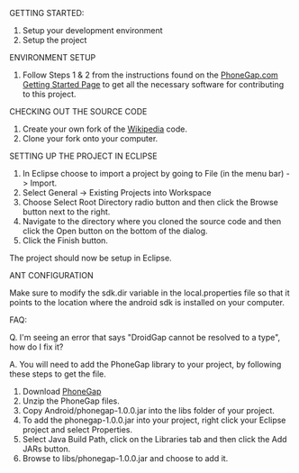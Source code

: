 GETTING STARTED:

1. Setup your development environment
2. Setup the project

ENVIRONMENT SETUP

1. Follow Steps 1 & 2 from the instructions found on the <a href="http://www.phonegap.com/start" target="_blank">PhoneGap.com Getting Started Page</a> to get all the necessary software for contributing to this project.

CHECKING OUT THE SOURCE CODE

1. Create your own fork of the <a href="https://github.com/nitobi/Wikipedia" target="_blank">Wikipedia</a> code.
2. Clone your fork onto your computer.
                            
SETTING UP THE PROJECT IN ECLIPSE

1. In Eclipse choose to import a project by going to File (in the menu bar) -> Import.
2. Select General -> Existing Projects into Workspace	
3. Choose Select Root Directory radio button and then click the Browse button next to the right. 
4. Navigate to the directory where you cloned the source code and then click the Open button on the bottom of the dialog.
5. Click the Finish button.

The project should now be setup in Eclipse.

ANT CONFIGURATION

Make sure to modify the sdk.dir variable in the local.properties file so that it points to the location where the android sdk is installed on your computer.

FAQ:
                    
Q. I'm seeing an error that says "DroidGap cannot be resolved to a type", how do I fix it?

A. You will need to add the PhoneGap library to your project, by following these steps to get the file.

1. Download <a href="https://github.com/phonegap/phonegap" target="_blank">PhoneGap</a>
2. Unzip the PhoneGap files.  
3. Copy Android/phonegap-1.0.0.jar into the libs folder of your project.
4. To add the phonegap-1.0.0.jar into your project, right click your Eclipse project and select Properties. 
5. Select Java Build Path, click on the Libraries tab and then click the Add JARs button.
6. Browse to libs/phonegap-1.0.0.jar and choose to add it.

